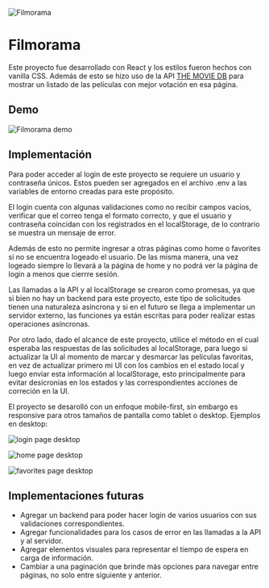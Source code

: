 ![Filmorama](https://i.imgur.com/90nPmQb.png)
# Filmorama

Este proyecto fue desarrollado con React y los estilos fueron hechos con vanilla CSS. Además de esto se hizo uso de la API [THE MOVIE DB](https://developers.themoviedb.org/3/getting-started/introduction) para mostrar un listado de las películas con mejor votación en esa página.

## Demo
![Filmorama demo](src/assets/Filmorama-demo.gif)

## Implementación
Para poder acceder al login de este proyecto se requiere un usuario y contraseña únicos. Estos pueden ser agregados en el archivo .env a las variables de entorno creadas para este propósito. 

El login cuenta con algunas validaciones como no recibir campos vacíos, verificar que el correo tenga el formato correcto, y que el usuario y contraseña coincidan con los registrados en el localStorage, de lo contrario se muestra un mensaje de error. 

Además de esto no permite ingresar a otras páginas como home o favorites si no se encuentra logeado el usuario. De las misma manera, una vez logeado siempre lo llevará a la página de home y no podrá ver la página de login a menos que cierrre sesión. 

Las llamadas a la API y al localStorage se crearon como promesas, ya que si bien no hay un backend para este proyecto, este tipo de solicitudes tienen una naturaleza asíncrona y si en el futuro se llega a implementar un servidor externo, las funciones ya están escritas para poder realizar estas operaciones asíncronas.

Por otro lado, dado el alcance de este proyecto, utilice el método en el cual esperaba las respuestas de las solicitudes al localStorage, para luego si actualizar la UI al momento de marcar y desmarcar las películas favoritas, en vez de actualizar primero mi UI con los cambios en el estado local y luego enviar esta información al localStorage, esto principalmente para evitar desicronías en los estados y las correspondientes acciones de correción en la UI. 

El proyecto se desarolló con un enfoque mobile-first, sin embargo es responsive para otros tamaños de pantalla como tablet o desktop. Ejemplos en desktop:

![login page desktop](https://i.imgur.com/WF3nyVC.png)

![home page desktop](https://i.imgur.com/ECeSupY.png)

![favorites page desktop](https://i.imgur.com/2pHaocM.png)

## Implementaciones futuras
- Agregar un backend para poder hacer login de varios usuarios con sus validaciones correspondientes.
- Agregar funcionalidades para los casos de error en las llamadas a la API y al servidor. 
- Agregar elementos visuales para representar el tiempo de espera en carga de información.
- Cambiar a una paginación que brinde más opciones para navegar entre páginas, no solo entre siguiente y anterior.
